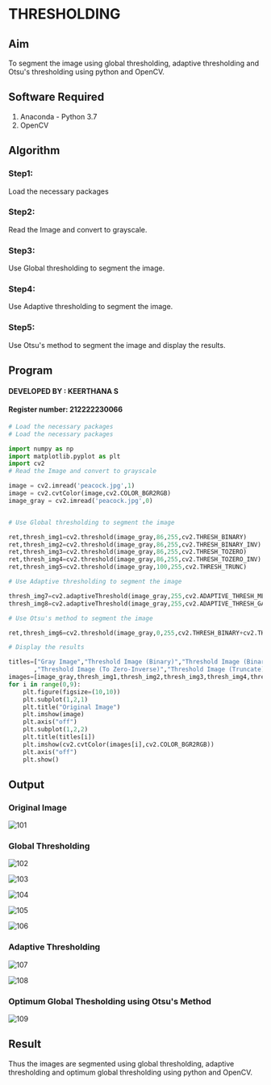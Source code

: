 # THRESHOLDING
## Aim
To segment the image using global thresholding, adaptive thresholding and Otsu's thresholding using python and OpenCV.

## Software Required
1. Anaconda - Python 3.7
2. OpenCV

## Algorithm

### Step1:
Load the necessary packages

### Step2:
Read the Image and convert to grayscale.

### Step3:
Use Global thresholding to segment the image.

### Step4:

Use Adaptive thresholding to segment the image.

### Step5:
Use Otsu's method to segment the image and display the results.

## Program

#### DEVELOPED BY : KEERTHANA S
#### Register number: 212222230066
```python
# Load the necessary packages
# Load the necessary packages

import numpy as np
import matplotlib.pyplot as plt
import cv2
# Read the Image and convert to grayscale

image = cv2.imread('peacock.jpg',1)
image = cv2.cvtColor(image,cv2.COLOR_BGR2RGB)
image_gray = cv2.imread('peacock.jpg',0)


# Use Global thresholding to segment the image

ret,thresh_img1=cv2.threshold(image_gray,86,255,cv2.THRESH_BINARY)
ret,thresh_img2=cv2.threshold(image_gray,86,255,cv2.THRESH_BINARY_INV)
ret,thresh_img3=cv2.threshold(image_gray,86,255,cv2.THRESH_TOZERO)
ret,thresh_img4=cv2.threshold(image_gray,86,255,cv2.THRESH_TOZERO_INV)
ret,thresh_img5=cv2.threshold(image_gray,100,255,cv2.THRESH_TRUNC)

# Use Adaptive thresholding to segment the image

thresh_img7=cv2.adaptiveThreshold(image_gray,255,cv2.ADAPTIVE_THRESH_MEAN_C,cv2.THRESH_BINARY,11,2)
thresh_img8=cv2.adaptiveThreshold(image_gray,255,cv2.ADAPTIVE_THRESH_GAUSSIAN_C,cv2.THRESH_BINARY,11,2)

# Use Otsu's method to segment the image 

ret,thresh_img6=cv2.threshold(image_gray,0,255,cv2.THRESH_BINARY+cv2.THRESH_OTSU)

# Display the results

titles=["Gray Image","Threshold Image (Binary)","Threshold Image (Binary Inverse)","Threshold Image (To Zero)"
       ,"Threshold Image (To Zero-Inverse)","Threshold Image (Truncate)","Otsu","Adaptive Threshold (Mean)","Adaptive Threshold (Gaussian)"]
images=[image_gray,thresh_img1,thresh_img2,thresh_img3,thresh_img4,thresh_img5,thresh_img6,thresh_img7,thresh_img8]
for i in range(0,9):
    plt.figure(figsize=(10,10))
    plt.subplot(1,2,1)
    plt.title("Original Image")
    plt.imshow(image)
    plt.axis("off")
    plt.subplot(1,2,2)
    plt.title(titles[i])
    plt.imshow(cv2.cvtColor(images[i],cv2.COLOR_BGR2RGB))
    plt.axis("off")
    plt.show()
```
## Output

### Original Image

![101](https://github.com/JananiSoundararajan/Thresholding/assets/119477549/3afe1863-a343-47de-b481-eec303d976a4)


### Global Thresholding

![102](https://github.com/JananiSoundararajan/Thresholding/assets/119477549/3567dfbf-77f2-4d71-a537-3461455a8d9a)

![103](https://github.com/JananiSoundararajan/Thresholding/assets/119477549/1ede4a10-57c2-4b72-a3fb-1e5ddd9e5c30)

![104](https://github.com/JananiSoundararajan/Thresholding/assets/119477549/6e27ac15-e30f-408b-b5b9-20b48bc265c9)

![105](https://github.com/JananiSoundararajan/Thresholding/assets/119477549/3862e803-b6e3-40fc-a8a1-e8b564595e54)

![106](https://github.com/JananiSoundararajan/Thresholding/assets/119477549/2826d730-bfc0-4648-84ae-ea7b2be9fe17)

### Adaptive Thresholding

![107](https://github.com/JananiSoundararajan/Thresholding/assets/119477549/874a0832-3c8c-48e3-b965-c95ba289496b)

![108](https://github.com/JananiSoundararajan/Thresholding/assets/119477549/96b81bb5-e8d7-41b9-b241-d63d4090b659)


### Optimum Global Thesholding using Otsu's Method

![109](https://github.com/JananiSoundararajan/Thresholding/assets/119477549/f1741408-0329-4a5a-979c-8e9a93c0af48)

## Result
Thus the images are segmented using global thresholding, adaptive thresholding and optimum global thresholding using python and OpenCV.
